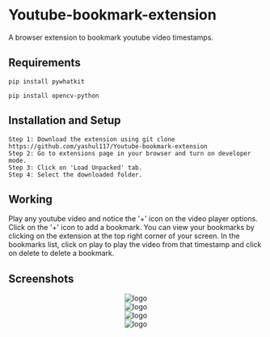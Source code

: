 # Youtube-bookmark-extension
A browser extension to bookmark youtube video timestamps.

## Requirements
```
pip install pywhatkit
```
```
pip install opencv-python
```
## Installation and Setup
```
Step 1: Download the extension using git clone https://github.com/yashul117/Youtube-bookmark-extension
Step 2: Go to extensions page in your browser and turn on developer mode.
Step 3: Click on 'Load Unpacked' tab.
Step 4: Select the downloaded folder.

```
## Working
Play any youtube video and notice the '+' icon on the video player options.
Click on the '+' icon to add a bookmark.
You can view your bookmarks by clicking on the extension at the top right corner of your screen.
In the bookmarks list, click on play to play the video from that timestamp and click on delete to delete a bookmark. 

## Screenshots
<center><img src="assets/ss1" alt="logo"></center>
<center><img src="assets/ss2" alt="logo"></center>
<center><img src="assets/ss3" alt="logo"></center>
<center><img src="assets/ss4" alt="logo"></center>
